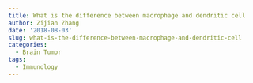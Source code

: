 ```yaml
---
title: What is the difference between macrophage and dendritic cell
author: Zijian Zhang
date: '2018-08-03'
slug: what-is-the-difference-between-macrophage-and-dendritic-cell
categories:
  - Brain Tumor
tags:
  - Immunology
---
```

